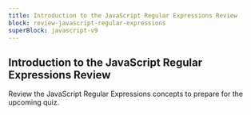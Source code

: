 ```yaml
---
title: Introduction to the JavaScript Regular Expressions Review
block: review-javascript-regular-expressions
superBlock: javascript-v9
---
```


## Introduction to the JavaScript Regular Expressions Review

Review the JavaScript Regular Expressions concepts to prepare for the upcoming quiz.
